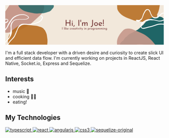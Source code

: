 <img src='banner.png'>

I'm a full stack developer with a driven desire and curiosity to create slick UI and efficient data flow. I'm currently working on projects in ReactJS, React Native, Socket.io, Express and Sequelize.

## Interests
- music 🎹
- cooking 👨‍🍳
- eating! 

## My Technologies
<a href='https://www.typescriptlang.org/' target='_blank'> <img src='https://icongr.am/devicon/typescript-original.svg?size=128&color=currentColor' alt='typescript' width='40' height='40'/></a><a href='https://reactjs.org/' target='_blank'> <img src='https://icongr.am/devicon/react-original.svg?size=128&color=currentColor' alt='react' width='40' height='40'/></a><a href='https://angular.io' target='_blank'> <img src='https://icongr.am/devicon/angularjs-original.svg?size=128&color=currentColor' alt='angularjs' width='40' height='40'/> </a><a href='https://graphql.github.io/' target='_blank'> <img src='https://user-images.githubusercontent.com/25126281/102015838-d4678280-3d55-11eb-81d2-cd2a79ea3a82.png' alt='css3' width='40' height='40'/></a><a href='https://www.postgresql.org' target='_blank'> <img src='https://icongr.am/devicon/postgresql-original-wordmark.svg?size=128&color=ffffff' alt='sequelize-original' width='40' height='40'/></a>
